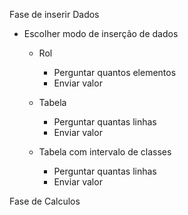 Fase de inserir Dados
- Escolher modo de inserção de dados
  - Rol
    - Perguntar quantos elementos
    - Enviar valor

  - Tabela
    - Perguntar quantas linhas
    - Enviar valor

  - Tabela com intervalo de classes
    - Perguntar quantas linhas
    - Enviar valor

Fase de Calculos
